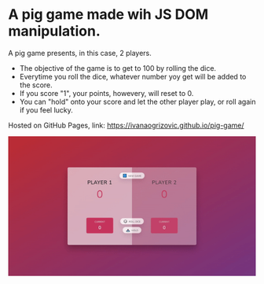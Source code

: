 <h1>A pig game made wih JS DOM manipulation.</h1>

A pig game presents, in this case, 2 players.

<ul>
  <li>The objective of the game is to get to 100 by rolling the dice.</li>
  <li>Everytime you roll the dice, whatever number yoy get will be added to the score.</li>
  <li>If you score "1", your points, howevery, will reset to 0.</li>
  <li>You can "hold" onto your score and let the other player play, or roll again if you feel lucky.</li>
</ul>

Hosted on GitHub Pages, link: https://ivanaogrizovic.github.io/pig-game/

<img src="preview.gif" />

